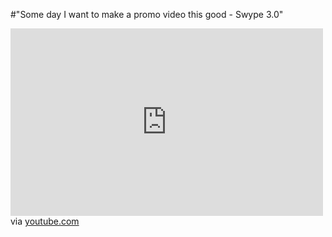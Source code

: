 #"Some day I want to make a promo video this good - Swype 3.0"


 <div class="posterous_bookmarklet_entry">
 <iframe allowfullscreen="true" src="http://www.youtube.com/embed/4dj-vyx9hAM?hd=1" frameborder="0" height="300" width="500"></iframe>

<div class="posterous_quote_citation">via <a href="http://www.youtube.com/watch?v=4dj-vyx9hAM&amp;feature=player_embedded">youtube.com</a></div>
 <p></p></div>
 